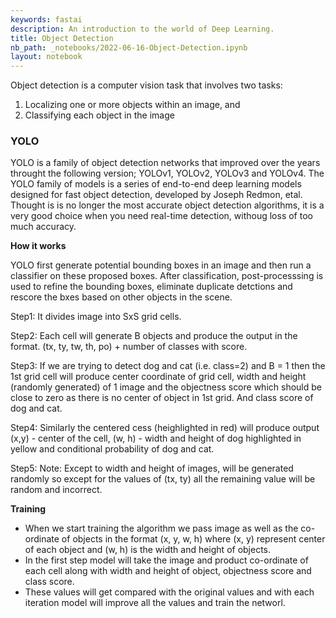 ```yaml
---
keywords: fastai
description: An introduction to the world of Deep Learning.
title: Object Detection
nb_path: _notebooks/2022-06-16-Object-Detection.ipynb
layout: notebook
---
```


<!--
#################################################
### THIS FILE WAS AUTOGENERATED! DO NOT EDIT! ###
#################################################
# file to edit: _notebooks/2022-06-16-Object-Detection.ipynb
-->

<div class="container" id="notebook-container">
        
<div class="cell border-box-sizing text_cell rendered"><div class="inner_cell">
<div class="text_cell_render border-box-sizing rendered_html">
<p>Object detection is a computer vision task that involves two tasks:</p>
<ol>
<li>Localizing one or more objects within an image, and </li>
<li>Classifying each object in the image</li>
</ol>

</div>
</div>
</div>
<div class="cell border-box-sizing text_cell rendered"><div class="inner_cell">
<div class="text_cell_render border-box-sizing rendered_html">
<h3 id="YOLO">YOLO<a class="anchor-link" href="#YOLO"> </a></h3>
</div>
</div>
</div>
<div class="cell border-box-sizing text_cell rendered"><div class="inner_cell">
<div class="text_cell_render border-box-sizing rendered_html">
<p>YOLO is a family of object detection networks that improved over the years throught the following version; YOLOv1, YOLOv2, YOLOv3 and YOLOv4. The YOLO family of models is a series of end-to-end deep learning models designed for fast object detection, developed by Joseph Redmon, etal. Thought is is no longer the most accurate object detection algorithms, it is a very good choice when you need real-time detection, withoug loss of too much accuracy.</p>

</div>
</div>
</div>
<div class="cell border-box-sizing text_cell rendered"><div class="inner_cell">
<div class="text_cell_render border-box-sizing rendered_html">
<p><strong>How it works</strong></p>

</div>
</div>
</div>
<div class="cell border-box-sizing text_cell rendered"><div class="inner_cell">
<div class="text_cell_render border-box-sizing rendered_html">
<p>YOLO first generate potential bounding boxes in an image and then run a classifier on these proposed boxes. 
After classification, post-processsing is used to refine the bounding boxes, eliminate duplicate detctions and rescore the bxes based on other 
objects in the scene.</p>

</div>
</div>
</div>
<div class="cell border-box-sizing text_cell rendered"><div class="inner_cell">
<div class="text_cell_render border-box-sizing rendered_html">
<p>Step1: It divides image into SxS grid cells.</p>
<p>Step2: Each cell will generate B objects and produce the output in the format. (tx, ty, tw, th, po) + number of classes with score.</p>
<p>Step3: If we are trying to detect dog and cat (i.e. class=2) and B = 1 then the 1st grid cell will produce center coordinate of grid cell, width and height (randomly generated) of 1 image and the objectness score which should be close to zero as there is no center of object in 1st grid. And class score of dog and cat.</p>
<p>Step4: Similarly the centered cess (heighlighted in red) will produce output (x,y) - center of the cell, (w, h) - width and height of dog highlighted in yellow and conditional probability of dog and cat.</p>
<p>Step5: Note: Except to width and height of images, will be generated randomly so except for the values of (tx, ty) all the remaining value will be random and incorrect.</p>

</div>
</div>
</div>
<div class="cell border-box-sizing text_cell rendered"><div class="inner_cell">
<div class="text_cell_render border-box-sizing rendered_html">
<p><strong>Training</strong></p>

</div>
</div>
</div>
<div class="cell border-box-sizing text_cell rendered"><div class="inner_cell">
<div class="text_cell_render border-box-sizing rendered_html">
<ul>
<li>When we start training the algorithm we pass image as well as the co-ordinate of objects in the format (x, y, w, h) where (x, y) represent center of each object and (w, h) is the width and height of objects. </li>
<li>In the first step model will take the image and product co-ordinate of each cell along with width and height of object, objectness score and class score. </li>
<li>These values will get compared with the original values and with each iteration model will improve all the values and train the networl.</li>
</ul>

</div>
</div>
</div>
</div>
 

